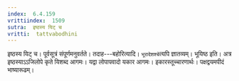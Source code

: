 ```yaml
---
index:  6.4.159
vrittiindex:  1509
sutra:  इष्ठस्य यिट् च
vritti:  tattvabodhini 
---
```


इष्ठस्य यिट् च। पूर्वसूत्रं संपूर्णमनुवर्तते। तदाह---बहोरित्यादि। `भूरादेशश्चे`त्यपि ज्ञातव्यम्। भूयिष्ठ इति। अत्र इष्ठस्याऽऽजिलोपे कृते यिशब्द आगमः। यद्वा लोपापवादो यकार आगमः। इकारस्तूच्चारणार्थः। पक्षद्वयमपीदं भाष्यारूढम्।

